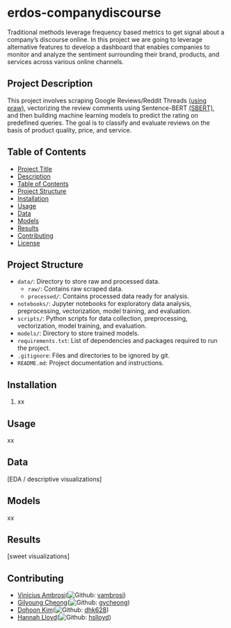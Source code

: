 # erdos-companydiscourse
Traditional methods leverage frequency based metrics to get signal about a company’s discourse online. In this project we are going to leverage alternative features to develop a dashboard that enables companies to monitor and analyze the sentiment surrounding their brand, products, and services across various online channels.
## Project Description 
This project involves scraping Google Reviews/Reddit Threads [(using praw)](https://praw.readthedocs.io/en/stable/getting_started/installation.html), vectorizing the review comments using Sentence-BERT [(SBERT)](https://sbert.net/), and then building machine learning models to predict the rating on predefined queries. The goal is to classify and evaluate reviews on the basis of product quality, price, and service.

## Table of Contents
- [Project Title](#project-title)
- [Description](#description)
- [Table of Contents](#table-of-contents)
- [Project Structure](#project-structure)
- [Installation](#installation)
- [Usage](#usage)
- [Data](#data)
- [Models](#models)
- [Results](#results)
- [Contributing](#contributing)
- [License](#license)

## Project Structure
- `data/`: Directory to store raw and processed data.
  - `raw/`: Contains raw scraped data.
  - `processed/`: Contains processed data ready for analysis.
- `notebooks/`: Jupyter notebooks for exploratory data analysis, preprocessing, vectorization, model training, and evaluation.
- `scripts/`: Python scripts for data collection, preprocessing, vectorization, model training, and evaluation.
- `models/`: Directory to store trained models.
- `requirements.txt`: List of dependencies and packages required to run the project.
- `.gitignore`: Files and directories to be ignored by git.
- `README.md`: Project documentation and instructions.

## Installation
1. xx


## Usage 
xx 

## Data 
[EDA / descriptive visualizations]

## Models 
xx 

## Results 
[sweet visualizations]

## Contributing 
- [Vinicius Ambrosi](personalWebsiteLink)(![Github](http://i.imgur.com/9I6NRUm.png):
    [vambrosi](https://github.com/vambrosi))
- [Gilyoung Cheong](personalWebsiteLink)(![Github](http://i.imgur.com/9I6NRUm.png):
    [gycheong](https://github.com/gycheong))
- [Dohoon Kim](personalWebsiteLink)(![Github](http://i.imgur.com/9I6NRUm.png):
    [dhk628](https://github.com/dhk628))
- [Hannah Lloyd](personalWebsiteLink)(![Github](http://i.imgur.com/9I6NRUm.png):
    [hslloyd](https://github.com/hslloyd))


